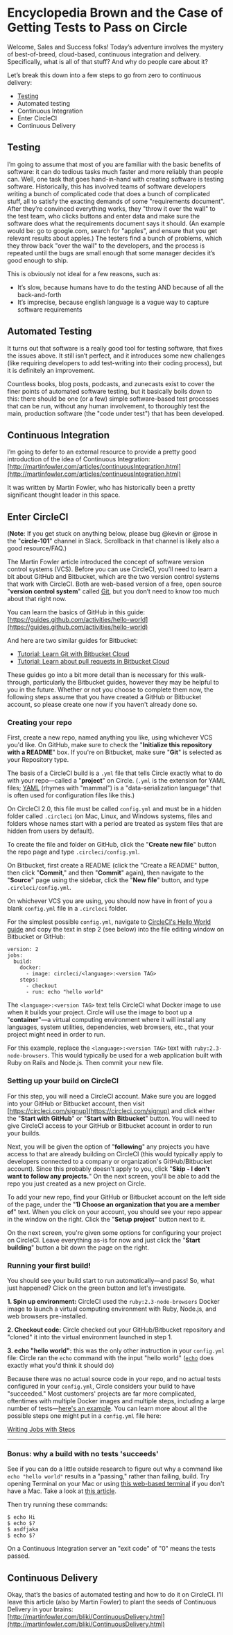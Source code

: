 # Encyclopedia Brown and the Case of Getting Tests to Pass on Circle

Welcome, Sales and Success folks! Today’s adventure involves the mystery of best-of-breed, cloud-based, continuous integration and delivery. Specifically, what is all of that stuff? And why do people care about it?

Let’s break this down into a few steps to go from zero to continuous delivery:

* [Testing](#testing)
* Automated testing
* Continuous Integration
* Enter CircleCI
* Continuous Delivery

## <a name="testing">Testing</a>

I’m going to assume that most of you are familiar with the basic benefits of software: it can do tedious tasks much faster and more reliably than people can. Well, one task that goes hand-in-hand with creating software is testing software. Historically, this has involved teams of software developers writing a bunch of complicated code that does a bunch of complicated stuff, all to satisfy the exacting demands of some "requirements document". After they’re convinced everything works, they "throw it over the wall" to the test team, who clicks buttons and enter data and make sure the software does what the requirements document says it should. (An example would be: go to google.com, search for "apples", and ensure that you get relevant results about apples.) The testers find a bunch of problems, which they throw back "over the wall" to the developers, and the process is repeated until the bugs are small enough that some manager decides it’s good enough to ship.

This is obviously not ideal for a few reasons, such as:

* It’s slow, because humans have to do the testing AND because of all the back-and-forth
* It’s imprecise, because english language is a vague way to capture software requirements

## Automated Testing

It turns out that software is a really good tool for testing software, that fixes the issues above. It still isn’t perfect, and it introduces some new challenges (like requiring developers to add test-writing into their coding process), but it is definitely an improvement.

Countless books, blog posts, podcasts, and zunecasts exist to cover the finer points of automated software testing, but it basically boils down to this: there should be one (or a few) simple software-based test processes that can be run, without any human involvement, to thoroughly test the main, production software (the "code under test") that has been developed.

## Continuous Integration

I’m going to defer to an external resource to provide a pretty good introduction of the idea of Continuous Integration: [http://martinfowler.com/articles/continuousIntegration.html](http://martinfowler.com/articles/continuousIntegration.html)

It was written by Martin Fowler, who has historically been a pretty significant thought leader in this space.

## Enter CircleCI

(**Note**: If you get stuck on anything below, please bug @kevin or @rose in the "**circle-101**" channel in Slack. Scrollback in that channel is likely also a good resource/FAQ.)

The Martin Fowler article introduced the concept of software version control systems (VCS). Before you can use CircleCI, you’ll need to learn a bit about GitHub and Bitbucket, which are the two version control systems that work with CircleCI. Both are web-based version of a free, open source "**version control system**" called [Git](https://en.wikipedia.org/wiki/Git), but you don’t need to know too much about that right now.

You can learn the basics of GitHub in this guide: [https://guides.github.com/activities/hello-world](https://guides.github.com/activities/hello-world)

And here are two similar guides for Bitbucket:

- [Tutorial: Learn Git with Bitbucket Cloud](https://confluence.atlassian.com/bitbucket/tutorial-learn-git-with-bitbucket-cloud-759857287.html)
- [Tutorial: Learn about pull requests in Bitbucket Cloud](https://confluence.atlassian.com/bitbucket/tutorial-learn-about-pull-requests-in-bitbucket-cloud-774243385.html)

These guides go into a bit more detail than is necessary for this walk-through, particularly the Bitbucket guides, however they may be helpful to you in the future. Whether or not you choose to complete them now, the following steps assume that you have created a GitHub or Bitbucket account, so please create one now if you haven't already done so.

### Creating your repo

First, create a new repo, named anything you like, using whichever VCS you'd like. On GitHub, make sure to check the "**Initialize this repository with a README**" box. If you're on Bitbucket, make sure "**Git**" is selected as your Repository type.

The basis of a CircleCI build is a `.yml` file that tells Circle exactly what to do with your repo—called a "**project**" on Circle. (`.yml` is the extension for YAML files; [YAML](https://en.wikipedia.org/wiki/YAML) (rhymes with "mammal") is a "data-serialization language" that is often used for configuration files like this.)

On CircleCI 2.0, this file must be called `config.yml` and must be in a hidden folder called `.circleci` (on Mac, Linux, and Windows systems, files and folders whose names start with a period are treated as system files that are hidden from users by default).

To create the file and folder on GitHub, click the "**Create new file**" button the repo page and type `.circleci/config.yml`.

On Bitbucket, first create a README (click the "Create a README" button, then click "**Commit**," and then "**Commit**" again), then navigate to the "**Source**" page using the sidebar, click the "**New file**" button, and type `.circleci/config.yml`.

On whichever VCS you are using, you should now have in front of you a blank `config.yml` file in a `.circleci` folder.

For the simplest possible `config.yml`, navigate to [CircleCI's Hello World guide](https://circleci.com/docs/2.0/hello-world) and copy the text in step 2 (see below) into the file editing window on Bitbucket or GitHub:

```
version: 2
jobs:
  build:
    docker:
      - image: circleci/<language>:<version TAG>
    steps:
      - checkout
      - run: echo "hello world"
```

The `<language>:<version TAG>` text tells CircleCI what Docker image to use when it builds your project. Circle will use the image to boot up a "**container**"—a virtual computing environment where it will install any languages, system utilities, dependencies, web browsers, etc., that your project might need in order to run.

For this example, replace the `<language>:<version TAG>` text with `ruby:2.3-node-browsers`. This would typically be used for a web application built with Ruby on Rails and Node.js. Then commit your new file.

### Setting up your build on CircleCI

For this step, you will need a CircleCI account. Make sure you are logged into your GitHub or Bitbucket account, then visit [https://circleci.com/signup](https://circleci.com/signup) and click either the "**Start with GitHub**" or "**Start with Bitbucket**" button. You will need to give CircleCI access to your GitHub or Bitbucket account in order to run your builds.

Next, you will be given the option of "**following**" any projects you have access to that are already building on CircleCI (this would typically apply to developers connected to a company or organization's GitHub/Bitbucket account). Since this probably doesn't apply to you, click "**Skip - I don't want to follow any projects.**" On the next screen, you'll be able to add the repo you just created as a new project on Circle.

To add your new repo, find your GitHub or Bitbucket account on the left side of the page, under the "**1) Choose an organization that you are a member of**" text. When you click on your account, you should see your repo appear in the window on the right. Click the "**Setup project**" button next to it.

On the next screen, you're given some options for configuring your project on CircleCI. Leave everything as-is for now and just click the "**Start building**" button a bit down the page on the right.

### Running your first build!

You should see your build start to run automatically—and pass! So, what just happened? Click on the green button and let's investigate.

**1. Spin up environment:** CircleCI used the `ruby:2.3-node-browsers` Docker image to launch a virtual computing environment with Ruby, Node.js, and web browsers pre-installed.

**2. Checkout code:** Circle checked out your GitHub/Bitbucket repository and "cloned" it into the virtual environment launched in step 1.

**3. echo "hello world":** this was the only other instruction in your `config.yml` file: Circle ran the `echo` command with the input "hello world" ([`echo`](https://linux.die.net/man/1/echo) does exactly what you'd think it should do)

Because there was no actual source code in your repo, and no actual tests configured in your `config.yml`, Circle considers your build to have "succeeded." Most customers' projects are far more complicated, oftentimes with multiple Docker images and multiple steps, including a large number of tests—[here's an example](https://circleci.com/docs/2.0/configuration-reference/#full-example). You can learn more about all the possible steps one might put in a `config.yml` file here:

[Writing Jobs with Steps](https://circleci.com/docs/2.0/configuration-reference)

--------------------


### Bonus: why a build with no tests 'succeeds'

See if you can do a little outside research to figure out why a command like `echo "hello world"` results in a "passing," rather than failing, build. Try opening Terminal on your Mac or using [this web-based terminal](https://www.tutorialspoint.com/unix_terminal_online.php) if you don't have a Mac. Take a look at [this article](http://stackoverflow.com/questions/6834487/what-is-the-variable-in-shell-scripting). 

Then try running these commands:

```
$ echo Hi
$ echo $?
$ asdfjaka
$ echo $?
```

On a Continuous Integration server an "exit code" of "0" means the tests passed.

## Continuous Delivery

Okay, that’s the basics of automated testing and how to do it on CircleCI. I’ll leave this article (also by Martin Fowler) to plant the seeds of Continuous Delivery in your brains: [http://martinfowler.com/bliki/ContinuousDelivery.html](http://martinfowler.com/bliki/ContinuousDelivery.html)
